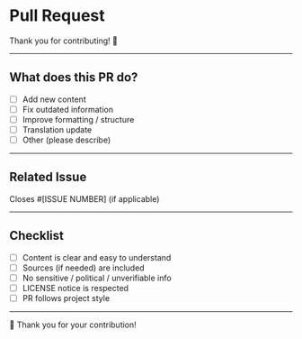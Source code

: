 # Pull Request

Thank you for contributing! 🎉

---

## What does this PR do?

- [ ] Add new content  
- [ ] Fix outdated information  
- [ ] Improve formatting / structure  
- [ ] Translation update  
- [ ] Other (please describe)

---

## Related Issue

Closes #[ISSUE NUMBER] (if applicable)

---

## Checklist

- [ ] Content is clear and easy to understand  
- [ ] Sources (if needed) are included  
- [ ] No sensitive / political / unverifiable info  
- [ ] LICENSE notice is respected  
- [ ] PR follows project style

---

🙏 Thank you for your contribution!

